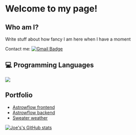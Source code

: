 <h1>Welcome to my page! </h1> 

## Who am I?
<div style="text-align: left"> Write stuff about how fancy I am here when I have a moment </div>

Contact me: [![Gmail Badge](https://img.shields.io/badge/-jwgalvin@gmail.com-c14438?style=flat-square&logo=Gmail&logoColor=white&link=mailto:asterp04@gmail.com)](mailto:jwgalvin@gmail.com)

## :computer: Programming Languages
<img src = "https://github-readme-stats.vercel.app/api/top-langs/?username=jwgalvin&layout=compact">

## Portfolio 
* [Astrowflow frontend](https://github.com/jwgalvin/astroflow_fe)
* [Astrowflow backend](https://github.com/T-willjr/astroflow_be)
* [Sweater weather](https://github.com/jwgalvin/whether_sweater)


[![Joe's's GitHub stats](https://github-readme-stats.vercel.app/api?username=jwgalvin)](https://github.com/jwgalvin/github-readme-stats)
